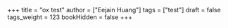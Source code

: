 +++
title = "ox test"
author = ["Eejain Huang"]
tags = ["test"]
draft = false
tags_weight = 123
bookHidden = false
+++
